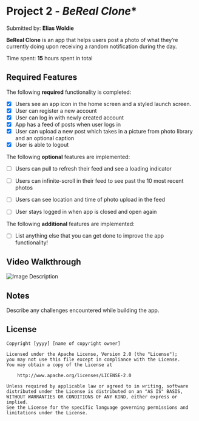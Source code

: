 # Project 2 - *BeReal Clone**

Submitted by: **Elias Woldie**

**BeReal Clone** is an app that helps users post a photo of what they’re currently doing upon receiving a random notification during the day.

Time spent: **15** hours spent in total

## Required Features

The following **required** functionality is completed:

- [x] Users see an app icon in the home screen and a styled launch screen.
- [x] User can register a new account
- [x] User can log in with newly created account
- [x] App has a feed of posts when user logs in
- [x] User can upload a new post which takes in a picture from photo library and an optional caption	
- [x] User is able to logout	
 
The following **optional** features are implemented:

- [ ] Users can pull to refresh their feed and see a loading indicator
- [ ] Users can infinite-scroll in their feed to see past the 10 most recent photos
- [ ] Users can see location and time of photo upload in the feed	
- [ ] User stays logged in when app is closed and open again	


The following **additional** features are implemented:

- [ ] List anything else that you can get done to improve the app functionality!

## Video Walkthrough
![Image Description](https://github-production-user-asset-6210df.s3.amazonaws.com/86494198/311419232-925c3856-be8e-4547-b258-f938214af7cd.gif?X-Amz-Algorithm=AWS4-HMAC-SHA256&X-Amz-Credential=AKIAVCODYLSA53PQK4ZA%2F20240309%2Fus-east-1%2Fs3%2Faws4_request&X-Amz-Date=20240309T080345Z&X-Amz-Expires=300&X-Amz-Signature=f4b647fb299595bb193faeb4407d897b175c35d9aaeef5f01d338e4694c9180f&X-Amz-SignedHeaders=host&actor_id=86494198&key_id=0&repo_id=769470287)



## Notes

Describe any challenges encountered while building the app.
## License

    Copyright [yyyy] [name of copyright owner]

    Licensed under the Apache License, Version 2.0 (the "License");
    you may not use this file except in compliance with the License.
    You may obtain a copy of the License at

        http://www.apache.org/licenses/LICENSE-2.0

    Unless required by applicable law or agreed to in writing, software
    distributed under the License is distributed on an "AS IS" BASIS,
    WITHOUT WARRANTIES OR CONDITIONS OF ANY KIND, either express or implied.
    See the License for the specific language governing permissions and
    limitations under the License.
